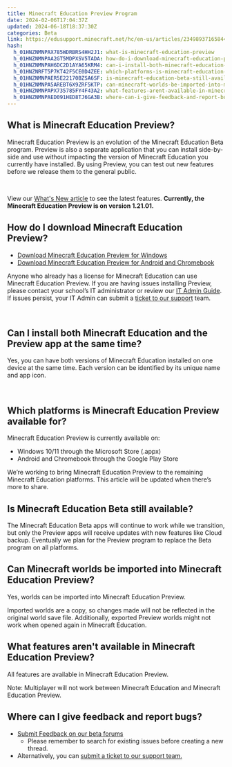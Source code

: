 ```yaml
---
title: Minecraft Education Preview Program
date: 2024-02-06T17:04:37Z
updated: 2024-06-18T18:37:30Z
categories: Beta
link: https://edusupport.minecraft.net/hc/en-us/articles/23498937165844-Minecraft-Education-Preview-Program
hash:
  h_01HNZNMNPAX785WDRBRS4HH2J1: what-is-minecraft-education-preview
  h_01HNZNMNPAA2GT5MDPXSV5TADA: how-do-i-download-minecraft-education-preview
  h_01HNZNMNPAH6DC2D1AYA65KRM4: can-i-install-both-minecraft-education-and-the-preview-app-at-the-same-time
  h_01HNZNRFT5P7KT42F5CE0D4ZEE: which-platforms-is-minecraft-education-preview-available-for
  h_01HNZNMNPAER5E22170BZSA6SF: is-minecraft-education-beta-still-available
  h_01HNZNMNPA5AREBT6X9ZRF5KTP: can-minecraft-worlds-be-imported-into-minecraft-education-preview
  h_01HNZNMNPAPX735785FY4F43A2: what-features-arent-available-in-minecraft-education-preview
  h_01HNZNMNPAED091HED8TJ6GA3B: where-can-i-give-feedback-and-report-bugs
---
```


## What is Minecraft Education Preview?

Minecraft Education Preview is an evolution of the Minecraft Education Beta program. Preview is also a separate application that you can install side-by-side and use without impacting the version of Minecraft Education you currently have installed. By using Preview, you can test out new features before we release them to the general public.

 

View our [What's New article](https://aka.ms/mewhatsnewpreview) to see the latest features. **Currently, the Minecraft Education Preview is on version 1.21.01.**  
  

## How do I download Minecraft Education Preview?

- [Download Minecraft Education Preview for Windows](https://aka.ms/downloadme-winStorePreview)
- [Download Minecraft Education Preview for Android and Chromebook](https://aka.ms/downloadme-chromebookPreview)  

Anyone who already has a license for Minecraft Education can use Minecraft Education Preview. If you are having issues installing Preview, please contact your school’s IT administrator or review our [IT Admin Guide](https://educommunity.minecraft.net/hc/en-us/articles/360047118992). If issues persist, your IT Admin can submit a [ticket to our support](https://aka.ms/MEE_New_Request) team.

 

## Can I install both Minecraft Education and the Preview app at the same time?

Yes, you can have both versions of Minecraft Education installed on one device at the same time. Each version can be identified by its unique name and app icon.

 

## Which platforms is Minecraft Education Preview available for?

Minecraft Education Preview is currently available on:

- Windows 10/11 through the Microsoft Store (.appx)
- Android and Chromebook through the Google Play Store

We’re working to bring Minecraft Education Preview to the remaining Minecraft Education platforms. This article will be updated when there’s more to share.  
  

## Is Minecraft Education Beta still available?

The Minecraft Education Beta apps will continue to work while we transition, but only the Preview apps will receive updates with new features like Cloud backup. Eventually we plan for the Preview program to replace the Beta program on all platforms.  
  

## Can Minecraft worlds be imported into Minecraft Education Preview?

Yes, worlds can be imported into Minecraft Education Preview.

Imported worlds are a copy, so changes made will not be reflected in the original world save file. Additionally, exported Preview worlds might not work when opened again in Minecraft Education.  
  

## What features aren't available in Minecraft Education Preview?

All features are available in Minecraft Education Preview.

Note: Multiplayer will not work between Minecraft Education and Minecraft Education Preview.  
  

## Where can I give feedback and report bugs?

- [Submit Feedback on our beta forums](https://aka.ms/MEEPreviewFeedback)
  - Please remember to search for existing issues before creating a new thread. 
- Alternatively, you can [submit a ticket to our support team.](https://aka.ms/MEE_New_Request)
